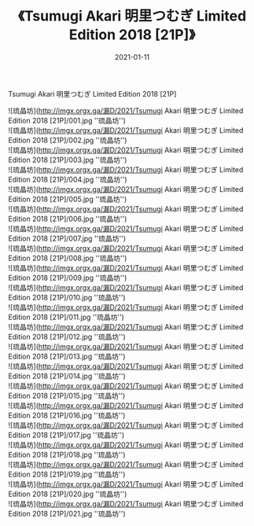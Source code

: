 ﻿---
layout: post
title:  《Tsumugi Akari 明里つむぎ Limited Edition 2018 [21P]》
date:   2021-01-11
img: imgx.orgx.ga/漏D/2021/Tsumugi Akari 明里つむぎ Limited Edition 2018 [21P]/000.jpg
categories: [美女, 性感, 泳衣]
---

Tsumugi Akari 明里つむぎ Limited Edition 2018 [21P]

![琉晶坊](http://imgx.orgx.ga/漏D/2021/Tsumugi Akari 明里つむぎ Limited Edition 2018 [21P]/001.jpg ''琉晶坊'') <br>
![琉晶坊](http://imgx.orgx.ga/漏D/2021/Tsumugi Akari 明里つむぎ Limited Edition 2018 [21P]/002.jpg ''琉晶坊'') <br>
![琉晶坊](http://imgx.orgx.ga/漏D/2021/Tsumugi Akari 明里つむぎ Limited Edition 2018 [21P]/003.jpg ''琉晶坊'') <br>
![琉晶坊](http://imgx.orgx.ga/漏D/2021/Tsumugi Akari 明里つむぎ Limited Edition 2018 [21P]/004.jpg ''琉晶坊'') <br>
![琉晶坊](http://imgx.orgx.ga/漏D/2021/Tsumugi Akari 明里つむぎ Limited Edition 2018 [21P]/005.jpg ''琉晶坊'') <br>
![琉晶坊](http://imgx.orgx.ga/漏D/2021/Tsumugi Akari 明里つむぎ Limited Edition 2018 [21P]/006.jpg ''琉晶坊'') <br>
![琉晶坊](http://imgx.orgx.ga/漏D/2021/Tsumugi Akari 明里つむぎ Limited Edition 2018 [21P]/007.jpg ''琉晶坊'') <br>
![琉晶坊](http://imgx.orgx.ga/漏D/2021/Tsumugi Akari 明里つむぎ Limited Edition 2018 [21P]/008.jpg ''琉晶坊'') <br>
![琉晶坊](http://imgx.orgx.ga/漏D/2021/Tsumugi Akari 明里つむぎ Limited Edition 2018 [21P]/009.jpg ''琉晶坊'') <br>
![琉晶坊](http://imgx.orgx.ga/漏D/2021/Tsumugi Akari 明里つむぎ Limited Edition 2018 [21P]/010.jpg ''琉晶坊'') <br>
![琉晶坊](http://imgx.orgx.ga/漏D/2021/Tsumugi Akari 明里つむぎ Limited Edition 2018 [21P]/011.jpg ''琉晶坊'') <br>
![琉晶坊](http://imgx.orgx.ga/漏D/2021/Tsumugi Akari 明里つむぎ Limited Edition 2018 [21P]/012.jpg ''琉晶坊'') <br>
![琉晶坊](http://imgx.orgx.ga/漏D/2021/Tsumugi Akari 明里つむぎ Limited Edition 2018 [21P]/013.jpg ''琉晶坊'') <br>
![琉晶坊](http://imgx.orgx.ga/漏D/2021/Tsumugi Akari 明里つむぎ Limited Edition 2018 [21P]/014.jpg ''琉晶坊'') <br>
![琉晶坊](http://imgx.orgx.ga/漏D/2021/Tsumugi Akari 明里つむぎ Limited Edition 2018 [21P]/015.jpg ''琉晶坊'') <br>
![琉晶坊](http://imgx.orgx.ga/漏D/2021/Tsumugi Akari 明里つむぎ Limited Edition 2018 [21P]/016.jpg ''琉晶坊'') <br>
![琉晶坊](http://imgx.orgx.ga/漏D/2021/Tsumugi Akari 明里つむぎ Limited Edition 2018 [21P]/017.jpg ''琉晶坊'') <br>
![琉晶坊](http://imgx.orgx.ga/漏D/2021/Tsumugi Akari 明里つむぎ Limited Edition 2018 [21P]/018.jpg ''琉晶坊'') <br>
![琉晶坊](http://imgx.orgx.ga/漏D/2021/Tsumugi Akari 明里つむぎ Limited Edition 2018 [21P]/019.jpg ''琉晶坊'') <br>
![琉晶坊](http://imgx.orgx.ga/漏D/2021/Tsumugi Akari 明里つむぎ Limited Edition 2018 [21P]/020.jpg ''琉晶坊'') <br>
![琉晶坊](http://imgx.orgx.ga/漏D/2021/Tsumugi Akari 明里つむぎ Limited Edition 2018 [21P]/021.jpg ''琉晶坊'') <br>